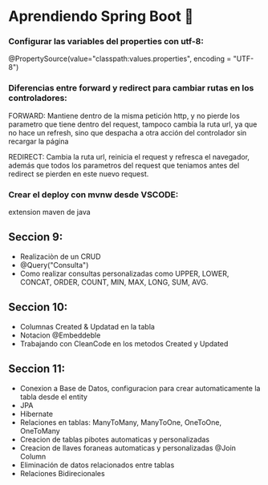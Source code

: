 # Aprendiendo Spring Boot 🍃

### Configurar las variables del properties con utf-8:

@PropertySource(value="classpath:values.properties", encoding = "UTF-8")

### Diferencias entre forward y redirect para cambiar rutas en los controladores:

FORWARD: Mantiene dentro de la misma petición http, y no pierde los parametro que tiene dentro del request, tampoco cambia la ruta url, ya que no hace un refresh, sino que despacha a otra acción del controlador sin recargar la página

REDIRECT: Cambia la ruta url, reinicia el request y refresca el navegador, además que todos los parametros del request que teniamos antes del redirect se pierden en este nuevo request.

### Crear el deploy con mvnw desde VSCODE:

extension maven de java

## Seccion 9:

* Realizaciòn de un CRUD
* @Query("Consulta")
* Como realizar consultas personalizadas como UPPER, LOWER, CONCAT, ORDER, COUNT, MIN, MAX, LONG, SUM, AVG.

## Seccion 10:

* Columnas Created & Updatad en la tabla
* Notacion @Embeddeble
* Trabajando con CleanCode en los metodos Created y Updated

## Seccion 11:

* Conexion a Base de Datos, configuracion para crear automaticamente la tabla desde el entity
* JPA
* Hibernate
* Relaciones en tablas: ManyToMany, ManyToOne, OneToOne, OneToMany
* Creacion de tablas pibotes automaticas y personalizadas
* Creacion de llaves foraneas automaticas y personalizadas @Join Column
* Eliminación de datos relacionados entre tablas
* Relaciones Bidirecionales
